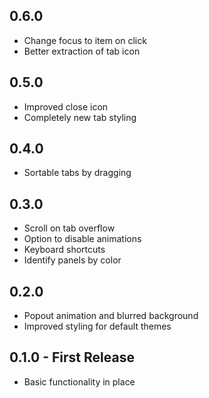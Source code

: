 ## 0.6.0
* Change focus to item on click
* Better extraction of tab icon

## 0.5.0
* Improved close icon
* Completely new tab styling

## 0.4.0
* Sortable tabs by dragging

## 0.3.0
* Scroll on tab overflow
* Option to disable animations
* Keyboard shortcuts
* Identify panels by color

## 0.2.0
* Popout animation and blurred background
* Improved styling for default themes

## 0.1.0 - First Release
* Basic functionality in place
